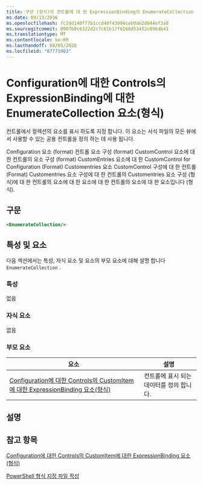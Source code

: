 ```yaml
---
title: 구성 (형식)의 컨트롤에 대 한 ExpressionBinding의 EnumerateCollection 요소 | Microsoft Docs
ms.date: 09/13/2016
ms.openlocfilehash: fc2dd140f77b1ccd40f43094ceb0ab2d044ef3a8
ms.sourcegitcommit: 0907b8c6322d2c7c61b17f8168d53452c8964b41
ms.translationtype: MT
ms.contentlocale: ko-KR
ms.lasthandoff: 08/05/2020
ms.locfileid: "87773983"
---
```

# <a name="enumeratecollection-element-for-expressionbinding-for-controls-for-configuration-format"></a>Configuration에 대한 Controls의 ExpressionBinding에 대한 EnumerateCollection 요소(형식)

컨트롤에서 컬렉션의 요소를 표시 하도록 지정 합니다. 이 요소는 서식 파일의 모든 뷰에서 사용할 수 있는 공용 컨트롤을 정의 하는 데 사용 됩니다.

Configuration 요소 (format) 컨트롤 요소 구성 (format) CustomControl 요소에 대 한 컨트롤의 요소 구성 (format) CustomEntries 요소에 대 한 CustomControl for Configuration (Format) Customentries 요소 CustomControl 구성에 대 한 컨트롤 (Format) Customentries 요소 구성에 대 한 컨트롤의 Customentries 요소 구성 (형식)에 대 한 컨트롤의 요소에 대 한 요소에 대 한 컨트롤의 요소에 대 한 요소입니다 (형식).

## <a name="syntax"></a>구문

```xml
<EnumerateCollection/>
```

## <a name="attributes-and-elements"></a>특성 및 요소

다음 섹션에서는 특성, 자식 요소 및 요소의 부모 요소에 대해 설명 합니다 `EnumerateCollection` .

### <a name="attributes"></a>특성

없음

### <a name="child-elements"></a>자식 요소

없음

### <a name="parent-elements"></a>부모 요소

|요소|설명|
|-------------|-----------------|
|[Configuration에 대한 Controls의 CustomItem에 대한 ExpressionBinding 요소(형식)](./expressionbinding-element-for-customitem-for-controls-for-configuration-format.md)|컨트롤에 표시 되는 데이터를 정의 합니다.|

## <a name="remarks"></a>설명

## <a name="see-also"></a>참고 항목

[Configuration에 대한 Controls의 CustomItem에 대한 ExpressionBinding 요소(형식)](./expressionbinding-element-for-customitem-for-controls-for-configuration-format.md)

[PowerShell 형식 지정 파일 작성](./writing-a-powershell-formatting-file.md)
